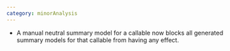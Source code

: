 ```yaml
---
category: minorAnalysis
---
```

* A manual neutral summary model for a callable now blocks all generated summary models for that callable from having any effect.
